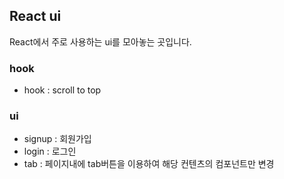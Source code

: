 ## React ui

React에서 주로 사용하는 ui를 모아놓는 곳입니다.

### hook

- hook : scroll to top

### ui

- signup : 회원가입
- login : 로그인
- tab : 페이지내에 tab버튼을 이용하여 해당 컨텐츠의 컴포넌트만 변경
